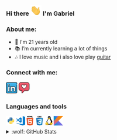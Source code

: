 ### Hi there <img src="https://github.com/GabrielByte/GabrielByte/blob/main/img/Hi.gif" width="30px"> I'm Gabriel

### About me:

- :space_invader: I'm 21 years old
- :books: I’m currently learning a lot of things
- :notes: I love music and i also love play [guitar](https://www.instagram.com/tv/CBTi_jWgNkh/?utm_source=ig_web_copy_link)

### Connect with me:

<a href="https://www.linkedin.com/in/gabriel-romão-672bab201" target="_blank"><img src="https://github.com/GabrielByte/GabrielByte/blob/main/img/linkedin.png" alt="LinkedIn" width="30"></a>
<a href="https://www.instagram.com/bielgmr_99/?hl=en" target="_blank"><img src="https://github.com/GabrielByte/GabrielByte/blob/main/img/instagram.png" alt="Instagram" width="30"></a>
<br/>

### Languages and tools

<img align="left" alt="Python" width="26px" src="https://raw.githubusercontent.com/github/explore/80688e429a7d4ef2fca1e82350fe8e3517d3494d/topics/python/python.png"/>
<img align="left" alt="Visual Studio Code" width="26px" src="https://raw.githubusercontent.com/github/explore/80688e429a7d4ef2fca1e82350fe8e3517d3494d/topics/visual-studio-code/visual-studio-code.png" />
<img align="left" alt="HTML5" width="26px" src="https://raw.githubusercontent.com/github/explore/80688e429a7d4ef2fca1e82350fe8e3517d3494d/topics/html/html.png"/>
<img align="left" alt="CSS3" width="26px" src="https://raw.githubusercontent.com/github/explore/80688e429a7d4ef2fca1e82350fe8e3517d3494d/topics/css/css.png"/>
<img align="left" alt="Terminal" width="26px" src="https://raw.githubusercontent.com/devicons/devicon/master/icons/linux/linux-original.svg"/>
<img align="left" alt="Kotlin" width="26px" src="https://raw.githubusercontent.com/github/explore/80688e429a7d4ef2fca1e82350fe8e3517d3494d/topics/kotlin/kotlin.png"/>
<br/>
<br/>

<details>
  <summary>:wolf: GitHub Stats</summary>

 [![Gabriel's github stats](https://github-readme-stats.vercel.app/api?username=GabrielByte&theme=midnight-purple&show_icons=true)](https://github.com/GabrielByte/github-readme-stats)

</details>

<!--
**GabrielByte/GabrielByte** is a ✨ _special_ ✨ repository because its `README.md` (this file) appears on your GitHub profile.

Here are some ideas to get you started:
  
- 🔭 I’m currently working on ...
- 🌱 I’m currently learning ...
- 👯 I’m looking to collaborate on ...
- 🤔 I’m looking for help with ...
- 💬 Ask me about ...
- 📫 How to reach me: ...
- 😄 Pronouns: ...
- ⚡ Fun fact: ...
-->

